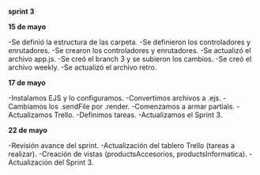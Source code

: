 **sprint 3**
<p>

**15 de mayo**

-Se definió la estructura de las carpeta.
-Se definieron los controladores y enrutadores.
-Se crearon los controladores y enrutadores.
-Se actualizó el archivo app.js.
-Se creó el branch 3 y se subieron los cambios. 
-Se creó el archivo weekly.
-Se actualizó el archivo retro.

<p>

**17 de mayo**

-Instalamos EJS y lo configuramos.
-Convertimos archivos a .ejs.
-Cambiamos los .sendFile por .render.
-Comenzamos a armar partials.
-Actualizamos Trello. 
-Definimos tareas.
-Actualizamos el Sprint 3.

<p>

**22 de mayo**

-Revisión avance del sprint.
-Actualización del tablero Trello (tareas a realizar).
-Creación de vistas (productsAccesorios, productsInformatica).
-Actualización del Sprint 3.


